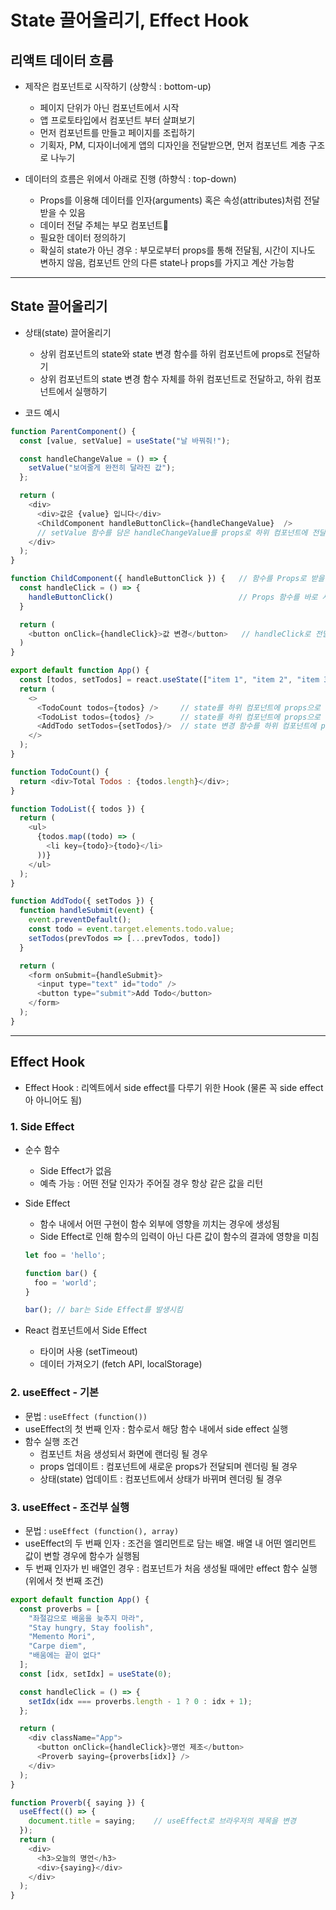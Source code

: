 # State 끌어올리기, Effect Hook

## 리액트 데이터 흐름
- 제작은 컴포넌트로 시작하기 (상향식 : bottom-up)
  - 페이지 단위가 아닌 컴포넌트에서 시작
  - 앱 프로토타입에서 컴포넌트 부터 살펴보기
  - 먼저 컴포넌트를 만들고 페이지를 조립하기 
  - 기획자, PM, 디자이너에게 앱의 디자인을 전달받으면, 먼저 컴포넌트 계층 구조로 나누기

- 데이터의 흐름은 위에서 아래로 진행 (하향식 : top-down)
  - Props를 이용해 데이터를 인자(arguments) 혹은 속성(attributes)처럼 전달받을 수 있음
  - 데이터 전달 주체는 부모 컴포넌트
  - 필요한 데이터 정의하기
  - 확실히 state가 아닌 경우 : 부모로부터 props를 통해 전달됨, 시간이 지나도 변하지 않음, 컴포넌트 안의 다른 state나 props를 가지고 계산 가능함

***

## State 끌어올리기

- 상태(state) 끌어올리기
  - 상위 컴포넌트의 state와 state 변경 함수를 하위 컴포넌트에 props로 전달하기
  - 상위 컴포넌트의 state 변경 함수 자체를 하위 컴포넌트로 전달하고, 하위 컴포넌트에서 실행하기

- 코드 예시
```js
function ParentComponent() {
  const [value, setValue] = useState("날 바꿔줘!");

  const handleChangeValue = () => {
    setValue("보여줄게 완전히 달라진 값");
  };

  return (
    <div>
      <div>값은 {value} 입니다</div>
      <ChildComponent handleButtonClick={handleChangeValue}  />  
      // setValue 함수를 담은 handleChangeValue를 props로 하위 컴포넌트에 전달하기
    </div>
  );
}

function ChildComponent({ handleButtonClick }) {   // 함수를 Props로 받을 때는 중괄호{} 사용
  const handleClick = () => {
    handleButtonClick()                            // Props 함수를 바로 사용할 수 없어서 다른 함수로 받아주기
  }

  return (
    <button onClick={handleClick}>값 변경</button>   // handleClick로 전달받은 Props 함수를 전달
  )
}
```

```js
export default function App() {
  const [todos, setTodos] = react.useState(["item 1", "item 2", "item 3"]);
  return (
    <>
      <TodoCount todos={todos} />     // state를 하위 컴포넌트에 props으로 전달
      <TodoList todos={todos} />      // state를 하위 컴포넌트에 props으로 전달
      <AddTodo setTodos={setTodos}/>  // state 변경 함수를 하위 컴포넌트에 props으로 전달
    </>
  );
}

function TodoCount() {
  return <div>Total Todos : {todos.length}</div>;
}

function TodoList({ todos }) {
  return (
    <ul>
      {todos.map((todo) => (
        <li key={todo}>{todo}</li>
      ))}
    </ul>
  );
}

function AddTodo({ setTodos }) {
  function handleSubmit(event) {
    event.preventDefault();
    const todo = event.target.elements.todo.value;
    setTodos(prevTodos => [...prevTodos, todo])
  }

  return (
    <form onSubmit={handleSubmit}>
      <input type="text" id="todo" />
      <button type="submit">Add Todo</button>
    </form>
  );
}
```

***

## Effect Hook
- Effect Hook : 리엑트에서 side effect를 다루기 위한 Hook (물론 꼭 side effect아 아니어도 됨)

### 1. Side Effect
- 순수 함수
  - Side Effect가 없음
  - 예측 가능 : 어떤 전달 인자가 주어질 경우 항상 같은 값을 리턴

- Side Effect
  - 함수 내에서 어떤 구현이 함수 외부에 영향을 끼치는 경우에 생성됨
  - Side Effect로 인해 함수의 입력이 아닌 다른 값이 함수의 결과에 영향을 미침
  ```js
  let foo = 'hello';

  function bar() {
    foo = 'world';
  }

  bar(); // bar는 Side Effect를 발생시킴
  ```

- React 컴포넌트에서 Side Effect
  - 타이머 사용 (setTimeout)
  - 데이터 가져오기 (fetch API, localStorage)

### 2. useEffect - 기본
- 문법 : ```useEffect (function())```
- useEffect의 첫 번째 인자 : 함수로서 해당 함수 내에서 side effect 실행
- 함수 실행 조건
  - 컴포넌트 처음 생성되서 화면에 랜더링 될 경우
  - props 업데이트 : 컴포넌트에 새로운 props가 전달되며 렌더링 될 경우
  - 상태(state) 업데이트 : 컴포넌트에서 상태가 바뀌며 렌더링 될 경우

### 3. useEffect - 조건부 실행
- 문법 : ```useEffect (function(), array)```
- useEffect의 두 번째 인자 : 조건을 엘리먼트로 담는 배열. 배열 내 어떤 엘리먼트 값이 변할 경우에 함수가 실행됨
- 두 번째 인자가 빈 배열인 경우 : 컴포넌트가 처음 생성될 때에만 effect 함수 실행 (위에서 첫 번째 조건)

```js
export default function App() {
  const proverbs = [
    "좌절감으로 배움을 늦추지 마라",
    "Stay hungry, Stay foolish",
    "Memento Mori",
    "Carpe diem",
    "배움에는 끝이 없다"
  ];
  const [idx, setIdx] = useState(0);

  const handleClick = () => {
    setIdx(idx === proverbs.length - 1 ? 0 : idx + 1);
  };

  return (
    <div className="App">
      <button onClick={handleClick}>명언 제조</button>
      <Proverb saying={proverbs[idx]} />
    </div>
  );
}

function Proverb({ saying }) {
  useEffect(() => {
    document.title = saying;    // useEffect로 브라우저의 제목을 변경
  });
  return (
    <div>
      <h3>오늘의 명언</h3>
      <div>{saying}</div>
    </div>
  );
}
```